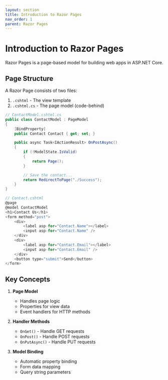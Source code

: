 ```yaml
---
layout: section
title: Introduction to Razor Pages
nav_order: 1
parent: Razor Pages
---
```


# Introduction to Razor Pages

Razor Pages is a page-based model for building web apps in ASP.NET Core.

## Page Structure

A Razor Page consists of two files:
1. `.cshtml` - The view template
2. `.cshtml.cs` - The page model (code-behind)

```csharp
// ContactModel.cshtml.cs
public class ContactModel : PageModel
{
    [BindProperty]
    public Contact Contact { get; set; }

    public async Task<IActionResult> OnPostAsync()
    {
        if (!ModelState.IsValid)
        {
            return Page();
        }

        // Save the contact...
        return RedirectToPage("./Success");
    }
}

// Contact.cshtml
@page
@model ContactModel
<h1>Contact Us</h1>
<form method="post">
    <div>
        <label asp-for="Contact.Name"></label>
        <input asp-for="Contact.Name" />
    </div>
    <div>
        <label asp-for="Contact.Email"></label>
        <input asp-for="Contact.Email" />
    </div>
    <button type="submit">Send</button>
</form>
```

## Key Concepts

1. **Page Model**
   - Handles page logic
   - Properties for view data
   - Event handlers for HTTP methods

2. **Handler Methods**
   - `OnGet()` - Handle GET requests
   - `OnPost()` - Handle POST requests
   - `OnPutAsync()` - Handle PUT requests

3. **Model Binding**
   - Automatic property binding
   - Form data mapping
   - Query string parameters
